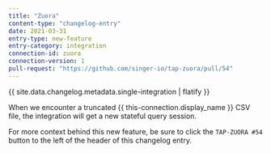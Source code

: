 ```yaml
---
title: "Zuora"
content-type: "changelog-entry"
date: 2021-03-31
entry-type: new-feature
entry-category: integration
connection-id: zuora
connection-version: 1
pull-request: "https://github.com/singer-io/tap-zuora/pull/54"
---
```


{{ site.data.changelog.metadata.single-integration | flatify }}

When we encounter a truncated {{ this-connection.display_name }} CSV file, the integration will get a new stateful query session.

For more context behind this new feature, be sure to click the `TAP-ZUORA #54` button to the left of the header of this changelog entry.